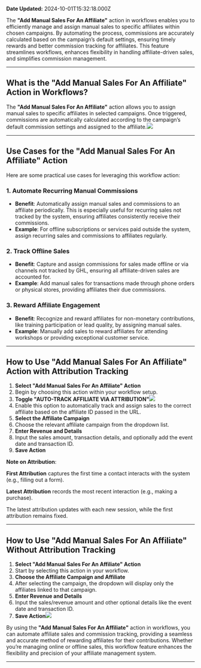 **Date Updated:** 2024-10-01T15:32:18.000Z

  
The **"Add Manual Sales For An Affiliate"** action in workflows enables you to efficiently manage and assign manual sales to specific affiliates within chosen campaigns. By automating the process, commissions are accurately calculated based on the campaign’s default settings, ensuring timely rewards and better commission tracking for affiliates. This feature streamlines workflows, enhances flexibility in handling affiliate-driven sales, and simplifies commission management.

---

## **What is the "Add Manual Sales For An Affiliate" Action in Workflows?**

The **"Add Manual Sales For An Affiliate"** action allows you to assign manual sales to specific affiliates in selected campaigns. Once triggered, commissions are automatically calculated according to the campaign’s default commission settings and assigned to the affiliate.![](https://s3.amazonaws.com/cdn.freshdesk.com/data/helpdesk/attachments/production/155033862620/original/n6QQqV4yW4YHZY7wNk3xdnVHXQ6OOCgquw.png?1727776871)

---

## **Use Cases for the "Add Manual Sales For An Affiliate" Action**

Here are some practical use cases for leveraging this workflow action:

### 1\. **Automate Recurring Manual Commissions**

* **Benefit**: Automatically assign manual sales and commissions to an affiliate periodically. This is especially useful for recurring sales not tracked by the system, ensuring affiliates consistently receive their commissions.
* **Example**: For offline subscriptions or services paid outside the system, assign recurring sales and commissions to affiliates regularly.

### 2\. **Track Offline Sales**

* **Benefit**: Capture and assign commissions for sales made offline or via channels not tracked by GHL, ensuring all affiliate-driven sales are accounted for.
* **Example**: Add manual sales for transactions made through phone orders or physical stores, providing affiliates their due commissions.

### 3\. **Reward Affiliate Engagement**

* **Benefit**: Recognize and reward affiliates for non-monetary contributions, like training participation or lead quality, by assigning manual sales.
* **Example**: Manually add sales to reward affiliates for attending workshops or providing exceptional customer service.

---

## **How to Use "Add Manual Sales For An Affiliate" Action with Attribution Tracking**

1. **Select "Add Manual Sales For An Affiliate" Action**
2. Begin by choosing this action within your workflow setup.
3. **Toggle "AUTO-TRACK AFFILIATE VIA ATTRIBUTION"![](https://s3.amazonaws.com/cdn.freshdesk.com/data/helpdesk/attachments/production/155033862650/original/RIJpX6gJA-iQIJS2-8Pe1tSDeQJanve-PQ.png?1727776885)**
4. Enable this option to automatically track and assign sales to the correct affiliate based on the affiliate ID passed in the URL.
5. **Select the Affiliate Campaign**
6. Choose the relevant affiliate campaign from the dropdown list.
7. **Enter Revenue and Details**
8. Input the sales amount, transaction details, and optionally add the event date and transaction ID.
9. **Save Action**

**Note on Attribution**:

**First Attribution** captures the first time a contact interacts with the system (e.g., filling out a form).

**Latest Attribution** records the most recent interaction (e.g., making a purchase).

The latest attribution updates with each new session, while the first attribution remains fixed.

---

## **How to Use "Add Manual Sales For An Affiliate" Without Attribution Tracking**

1. **Select "Add Manual Sales For An Affiliate" Action**
2. Start by selecting this action in your workflow.
3. **Choose the Affiliate Campaign and Affiliate**
4. After selecting the campaign, the dropdown will display only the affiliates linked to that campaign.
5. **Enter Revenue and Details**
6. Input the sales/revenue amount and other optional details like the event date and transaction ID.
7. **Save Action![](https://s3.amazonaws.com/cdn.freshdesk.com/data/helpdesk/attachments/production/155033862691/original/PzJWmarcoq5EcodO-EjZJd0ZkKqcZCCPMQ.png?1727776908)**

By using the **"Add Manual Sales For An Affiliate"** action in workflows, you can automate affiliate sales and commission tracking, providing a seamless and accurate method of rewarding affiliates for their contributions. Whether you’re managing online or offline sales, this workflow feature enhances the flexibility and precision of your affiliate management system.

---